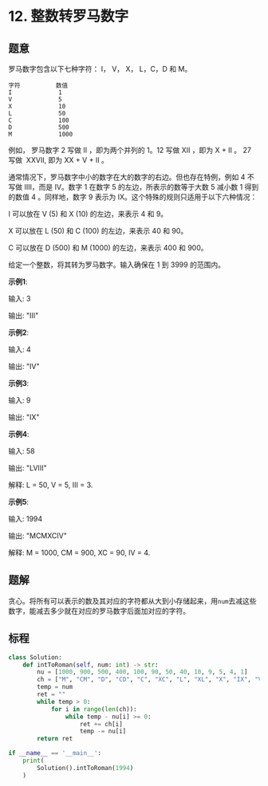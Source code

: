 # 12. 整数转罗马数字

## 题意

罗马数字包含以下七种字符： I， V， X， L，C，D 和 M。
```
字符          数值
I             1
V             5
X             10
L             50
C             100
D             500
M             1000
```
例如， 罗马数字 2 写做 II ，即为两个并列的 1。12 写做 XII ，即为 X + II 。 27 写做  XXVII, 即为 XX + V + II 。

通常情况下，罗马数字中小的数字在大的数字的右边。但也存在特例，例如 4 不写做 IIII，而是 IV。数字 1 在数字 5 的左边，所表示的数等于大数 5 减小数 1 得到的数值 4 。同样地，数字 9 表示为 IX。这个特殊的规则只适用于以下六种情况：

I 可以放在 V (5) 和 X (10) 的左边，来表示 4 和 9。

X 可以放在 L (50) 和 C (100) 的左边，来表示 40 和 90。

C 可以放在 D (500) 和 M (1000) 的左边，来表示 400 和 900。

给定一个整数，将其转为罗马数字。输入确保在 1 到 3999 的范围内。

**示例1**:

输入: 3

输出: "III"

**示例2**:

输入: 4

输出: "IV"

**示例3**:

输入: 9

输出: "IX"

**示例4**:

输入: 58

输出: "LVIII"

解释: L = 50, V = 5, III = 3.

**示例5**:

输入: 1994

输出: "MCMXCIV"

解释: M = 1000, CM = 900, XC = 90, IV = 4.

## 题解

贪心。将所有可以表示的数及其对应的字符都从大到小存储起来，用`num`去减这些数字，能减去多少就在对应的罗马数字后面加对应的字符。

## 标程

```python
class Solution:
    def intToRoman(self, num: int) -> str:
        nu = [1000, 900, 500, 400, 100, 90, 50, 40, 10, 9, 5, 4, 1]
        ch = ["M", "CM", "D", "CD", "C", "XC", "L", "XL", "X", "IX", "V", "IV", "I"]
        temp = num
        ret = ""
        while temp > 0:
            for i in range(len(ch)):
                while temp - nu[i] >= 0:
                    ret += ch[i]
                    temp -= nu[i]
        return ret

if __name__ == '__main__':
    print(
        Solution().intToRoman(1994)
    )
```